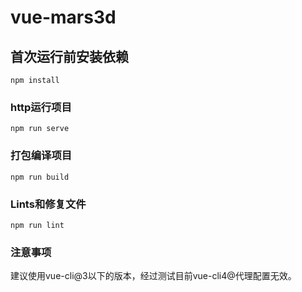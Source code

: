 # vue-mars3d

## 首次运行前安装依赖
```
npm install
```

### http运行项目
```
npm run serve
```

### 打包编译项目
```
npm run build
```

### Lints和修复文件
```
npm run lint
```

### 注意事项

建议使用vue-cli@3以下的版本，经过测试目前vue-cli4@代理配置无效。
